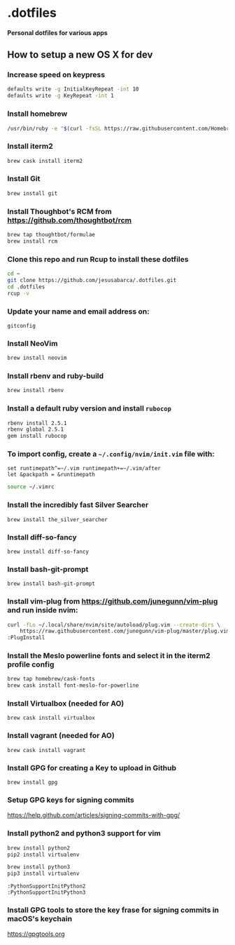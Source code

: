 # .dotfiles
#### Personal dotfiles for various apps

## How to setup a new OS X for dev

### Increase speed on keypress
```bash
defaults write -g InitialKeyRepeat -int 10
defaults write -g KeyRepeat -int 1
```

### Install homebrew
```bash
/usr/bin/ruby -e "$(curl -fsSL https://raw.githubusercontent.com/Homebrew/install/master/install)"
```

### Install iterm2
```bash
brew cask install iterm2
```

### Install Git
```bash
brew install git
```

### Install Thoughbot's RCM from https://github.com/thoughtbot/rcm
```bash
brew tap thoughtbot/formulae
brew install rcm
```

### Clone this repo and run Rcup to install these dotfiles
```bash
cd ~
git clone https://github.com/jesusabarca/.dotfiles.git
cd .dotfiles
rcup -v
```

### Update your name and email address on:
`gitconfig`

### Install NeoVim
```bash
brew install neovim
````

### Install rbenv and ruby-build
```bash
brew install rbenv
```

### Install a default ruby version and install `rubocop`
```bash
rbenv install 2.5.1
rbenv global 2.5.1
gem install rubocop
```

### To import config, create a `~/.config/nvim/init.vim` file with:
```
set runtimepath^=~/.vim runtimepath+=~/.vim/after
let &packpath = &runtimepath
```

```bash
source ~/.vimrc
```

### Install the incredibly fast Silver Searcher
`brew install the_silver_searcher`

### Install diff-so-fancy
`brew install diff-so-fancy`

### Install bash-git-prompt
`brew install bash-git-prompt`

### Install vim-plug from https://github.com/junegunn/vim-plug and run inside nvim:
```bash
curl -fLo ~/.local/share/nvim/site/autoload/plug.vim --create-dirs \
    https://raw.githubusercontent.com/junegunn/vim-plug/master/plug.vim
:PlugInstall
```

### Install the Meslo powerline fonts and select it in the iterm2 profile config
```bash
brew tap homebrew/cask-fonts
brew cask install font-meslo-for-powerline
```

### Install Virtualbox (needed for AO)
`brew cask install virtualbox`

### Install vagrant (needed for AO)
`brew cask install vagrant`

### Install GPG for creating a Key to upload in Github
`brew install gpg`

### Setup GPG keys for signing commits
https://help.github.com/articles/signing-commits-with-gpg/

### Install python2 and python3 support for vim
```bash
brew install python2
pip2 install virtualenv

brew install python3
pip3 install virtualenv
```
```vim
:PythonSupportInitPython2
:PythonSupportInitPython3
```

### Install GPG tools to store the key frase for signing commits in macOS's keychain
https://gpgtools.org
